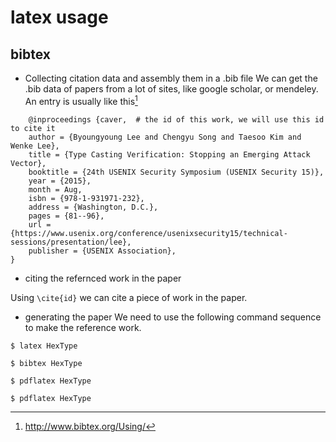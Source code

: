 # latex usage

## bibtex
- Collecting citation data and assembly them in a .bib file
We can get the .bib data of papers from a lot of sites, like google scholar, or mendeley. An entry
is usually like this[^1]
```
    @inproceedings {caver,  # the id of this work, we will use this id to cite it
	author = {Byoungyoung Lee and Chengyu Song and Taesoo Kim and Wenke Lee},
	title = {Type Casting Verification: Stopping an Emerging Attack Vector},
	booktitle = {24th USENIX Security Symposium (USENIX Security 15)},
	year = {2015},
	month = Aug,
	isbn = {978-1-931971-232},
	address = {Washington, D.C.},
	pages = {81--96},
	url = {https://www.usenix.org/conference/usenixsecurity15/technical-sessions/presentation/lee},
	publisher = {USENIX Association},
}

```
- citing the refernced work in the paper

Using `\cite{id}` we can cite a piece of work in the paper.

- generating the paper
We need to use the following command sequence to make the reference work.
```
$ latex HexType
```
```
$ bibtex HexType
```
```
$ pdflatex HexType
```
```
$ pdflatex HexType
```

[^1]: http://www.bibtex.org/Using/

